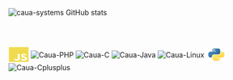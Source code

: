 ![caua-systems GitHub stats](https://github-readme-stats.vercel.app/api?username=caua-systems&show_icons=false&theme=merko)
<div style="display: inline_block"><br>
  
##
  
  <img align="center" alt="Caua-Js" height="30" width="40" src="https://raw.githubusercontent.com/devicons/devicon/master/icons/javascript/javascript-plain.svg">
  <img align="center" alt="Caua-PHP" height="30" width="40" src="https://devicon-website.vercel.app/api/php/plain.svg">
  <img align="center" alt="Caua-C" height="30" width="40" <img src="https://devicon-website.vercel.app/api/c/original.svg">
  <img align="center" alt="Caua-Java" height="30" width="40" <img src="https://devicon-website.vercel.app/api/java/original.svg">
  <img align="center" alt="Caua-Linux" height="30" width="40" <img src="https://devicon-website.vercel.app/api/linux/original.svg">
  <img align="center" alt="Caua-Python" height="30" width="40" src="https://raw.githubusercontent.com/devicons/devicon/master/icons/python/python-original.svg">
  <img align="center" alt="Caua-Cplusplus" height="30" width="40" src="https://devicon-website.vercel.app/api/cplusplus/original.svg">
</div>
  
